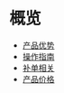 # 概览

* [产品优势](storage_cdn/uda/superiority)
* [操作指南](storage_cdn/uda/common)
* [补单相关](storage_cdn/uda/pay)
* [产品价格](storage_cdn/uda/price)
    
    
        